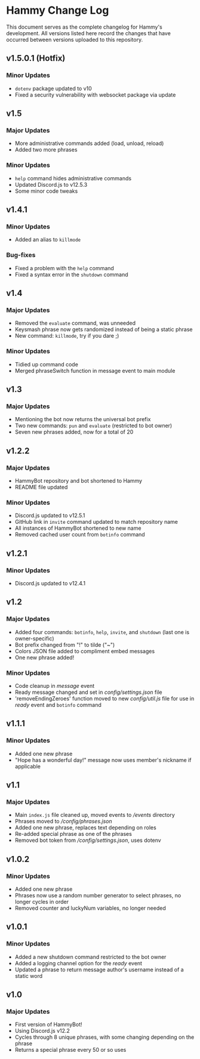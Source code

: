 # Hammy Change Log
This document serves as the complete changelog for Hammy's development. All versions listed here record the changes that have occurred between versions uploaded to this repository.

## v1.5.0.1 (Hotfix)
### Minor Updates
- `dotenv` package updated to v10
- Fixed a security vulnerability with websocket package via update

## v1.5
### Major Updates
- More administrative commands added (load, unload, reload)
- Added two more phrases
### Minor Updates
- `help` command hides administrative commands
- Updated Discord.js to v12.5.3
- Some minor code tweaks

## v1.4.1
### Minor Updates
- Added an alias to `killmode`
### Bug-fixes
- Fixed a problem with the `help` command
- Fixed a syntax error in the `shutdown` command

## v1.4
### Major Updates
- Removed the `evaluate` command, was unneeded
- Keysmash phrase now gets randomized instead of being a static phrase
- New command: `killmode`, try if you dare ;)
### Minor Updates
- Tidied up command code
- Merged phraseSwitch function in message event to main module

## v1.3
### Major Updates
- Mentioning the bot now returns the universal bot prefix
- Two new commands: `pun` and `evaluate` (restricted to bot owner)
- Seven new phrases added, now for a total of 20

## v1.2.2
### Major Updates
- HammyBot repository and bot shortened to Hammy
- README file updated
### Minor Updates
- Discord.js updated to v12.5.1
- GitHub link in `invite` command updated to match repository name
- All instances of HammyBot shortened to new name
- Removed cached user count from `botinfo` command

## v1.2.1
### Minor Updates
- Discord.js updated to v12.4.1

## v1.2
### Major Updates
- Added four commands: `botinfo`, `help`, `invite`, and `shutdown` (last one is owner-specific)
- Bot prefix changed from "!" to tilde ("~")
- Colors JSON file added to compliment embed messages
- One new phrase added!
### Minor Updates
- Code cleanup in *message* event
- Ready message changed and set in *config/settings.json* file
- 'removeEndingZeroes' function moved to new *config/util.js* file for use in *ready* event and `botinfo` command

## v1.1.1
### Minor Updates
- Added one new phrase
- "Hope <name> has a wonderful day!" message now uses member's nickname if applicable

## v1.1
### Major Updates
- Main `index.js` file cleaned up, moved events to */events* directory
- Phrases moved to */config/phrases.json*
- Added one new phrase, replaces text depending on roles
- Re-added special phrase as one of the phrases
- Removed bot token from */config/settings.json*, uses dotenv

## v1.0.2
### Minor Updates
- Added one new phrase
- Phrases now use a random number generator to select phrases, no longer cycles in order
- Removed counter and luckyNum variables, no longer needed

## v1.0.1
### Minor Updates
- Added a new shutdown command restricted to the bot owner
- Added a logging channel option for the *ready* event
- Updated a phrase to return message author's username instead of a static word

## v1.0
### Major Updates
- First version of HammyBot!
- Using Discord.js v12.2
- Cycles through 8 unique phrases, with some changing depending on the phrase
- Returns a special phrase every 50 or so uses
